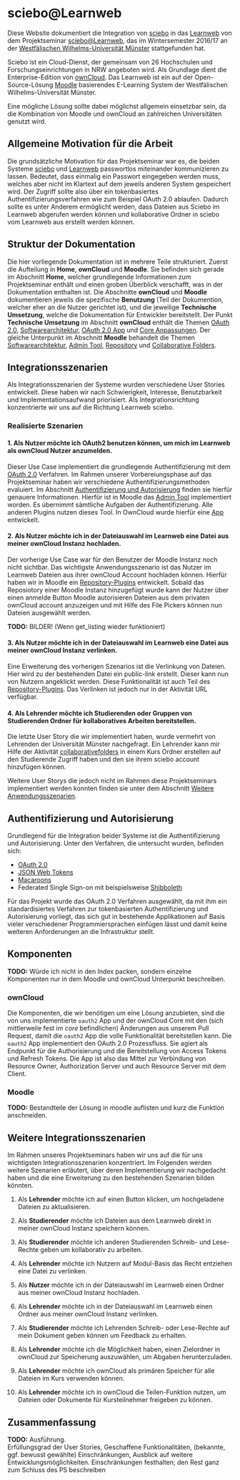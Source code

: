 # sciebo@Learnweb
Diese Website dokumentiert die Integration von [sciebo](https://www.sciebo.de/) in das [Learnweb](https://www.uni-muenster.de/LearnWeb/learnweb2/)
von dem Projektseminar [sciebo@Learnweb](https://www.wi.uni-muenster.de/de/studierende/lehrangebot/227197), das im Wintersemester 2016/17 an der [Westfälischen Wilhelms-Universität Münster](http://www.uni-muenster.de/) stattgefunden hat.

Sciebo ist ein Cloud-Dienst, der gemeinsam von 26 Hochschulen und Forschungseinrichtungen in NRW angeboten wird. Als Grundlage dient die Enterprise-Edition von [ownCloud](https://owncloud.org/).
Das Learnweb ist ein auf der Open-Source-Lösung [Moodle](https://moodle.org/) basierendes E-Learning System der Westfälischen Wilhelms-Universität Münster.

Eine mögliche Lösung sollte dabei möglichst allgemein einsetzbar sein, da die Kombination von Moodle und ownCloud an zahlreichen Universitäten genutzt wird.

## Allgemeine Motivation für die Arbeit
Die grundsätzliche Motivation für das Projektseminar war es, die beiden Systeme [sciebo](https://www.sciebo.de/) und [Learnweb](https://www.uni-muenster.de/LearnWeb/learnweb2/) passwortlos miteinander kommunizieren zu lassen.
Bedeutet, dass einmalig ein Passwort eingegeben werden muss, welches aber nicht im Klartext auf dem jeweils anderen System gespeichert wird.
Der Zugriff sollte also über ein tokenbasiertes Authentifizierungsverfahren wie zum Beispiel OAuth 2.0 ablaufen.
Dadurch sollte es unter Anderem ermöglicht werden, dass Dateien aus Sciebo im Learnweb abgerufen werden können und kollaborative Ordner in sciebo vom Learnweb aus erstellt werden können.

## Struktur der Dokumentation
Die hier vorliegende Dokumentation ist in mehrere Teile strukturiert. Zuerst die Aufteilung in **Home**, **ownCloud** und **Moodle**. Sie befinden sich gerade im Abschnitt **Home**,
welcher grundlegende Informationen zum Projektseminar enthält und einen groben Überblick verschafft, was in der Dokumentation enthalten ist. Die Abschnitte **ownCloud** und **Moodle** dokumentieren
jeweils die spezifische **Benutzung** (Teil der Dokumention, welcher eher an die Nutzer gerichtet ist), und die jeweilige **Technische Umsetzung**, welche die Dokumentation für Entwickler bereitstellt. Der Punkt **Technische Umsetzung** im Abschnitt
**ownCloud** enthält die Themen [OAuth 2.0](/owncloud/technische-umsetzung/oauth2), [Softwarearchitektur](/owncloud/technische-umsetzung/softwarearchitektur), [OAuth 2.0 App](/owncloud/technische-umsetzung/oauth2-app)
und [Core Anpassungen](/owncloud/technische-umsetzung/core-anpassungen). Der gleiche Unterpunkt im Abschnitt **Moodle** behandelt die Themen [Softwarearchitektur](/moodle/technische-umsetzung/softwarearchitektur),
[Admin Tool](/moodle/technische-umsetzung/admin-tool), [Repository](/moodle/technische-umsetzung/repository) und [Collaborative Folders](/moodle/technische-umsetzung/acitivity).

## Integrationsszenarien
Als Integrationsszenarien der Systeme wurden verschiedene User Stories entwickelt.
Diese haben wir nach Schwierigkeit, Interesse, Benutzbarkeit und Implementationsaufwand priorisiert.
Als Integrationsrichtung konzentrierte wir uns auf die Richtung Learnweb <i class="fa fa-long-arrow-right" aria-hidden="true"></i> sciebo.
### Realisierte Szenarien

#### 1. Als **Nutzer** möchte ich OAuth2 benutzen können, um mich im Learnweb als ownCloud Nutzer anzumelden.

Dieser Use Case implementiert die grundlegende Authentifizierung mit dem [OAuth 2.0](https://oauth.net/2/) Verfahren.
Im Rahmen unserer Vorbereiungsphase auf das Projektseminar haben wir verschiedene Authentifizierungsmethoden evaluiert. Im Abschnitt
 [Authentifizierung und Autorisierung](#authentifizierung-und-autorisierung) finden sie hierfür genauere Informationen. Hierfür ist in Moodle das
 [Admin Tool](/moodle/technische-umsetzung/admin-tool.md) implementiert worden. Es übernimmt sämtliche Aufgaben der Authentifizierung. Alle anderen Plugins nutzen dieses Tool.
 In OwnCloud wurde hierfür eine [App](/owncloud/technische-umsetzung/oauth2-app.md) entwickelt.

#### 2. Als **Nutzer** möchte ich in der Dateiauswahl im Learnweb eine Datei aus meiner ownCloud Instanz hochladen.

Der vorherige Use Case war für den Benutzer der Moodle Instanz noch nicht sichtbar. Das wichtigste Anwendungsszenario ist das Nutzer im Learnweb Dateien aus ihrer
ownCloud Account hochladen können. Hierfür haben wir in Moodle ein [Repository-Plugins](/moodle/technische-umsetzung/repository.md) entwickelt. Sobald das Reposiotory einer Moodle
Instanz hinzugefügt wurde kann der Nutzer über einen anmelde Button Moodle autorisieren Dateien aus dem privaten ownCloud account anzuzeigen
und mit Hilfe des File Pickers können nun Dateien ausgewählt werden.
<div class="alert alert-danger">
  <strong>TODO:</strong> BILDER! (Wenn get_listing wieder funktioniert)
</div>

#### 3. Als **Nutzer** möchte ich in der Dateiauswahl im Learnweb eine Datei aus meiner ownCloud Instanz verlinken.

Eine Erweiterung des vorherigen Szenarios ist die Verlinkung von Dateien. Hier wird zu der bestehenden Datei ein public-link erstellt.
Dieser kann nun von Nutzern angeklickt werden. Diese Funktionalität ist auch Teil des [Repository-Plugins](/moodle/technische-umsetzung/repository.md). Das Verlinken ist
jedoch nur in der Aktivität URL verfügbar.

#### 4. Als **Lehrender** möchte ich Studierenden oder Gruppen von Studierenden Ordner für kollaboratives Arbeiten bereitstellen.

Die letzte User Story die wir implementiert haben, wurde vermehrt von Lehrenden der Universität Münster nachgefragt. Ein Lehrender kann mir Hilfe der
Aktivität [collaborativefolders](/moodle/technische-umsetzung/acitivity.md) in einem Kurs Ordner erstellen auf den Studierende Zugriff haben und den sie ihrem sciebo account hinzufügen können.

Weitere User Storys die jedoch nicht im Rahmen diese Projektseminars implementiert werden konnten finden sie unter dem Abschnitt
[Weitere Anwendungsszenarien](#weitere-anwendungsszenarien).

## Authentifizierung und Autorisierung
Grundlegend für die Integration beider Systeme ist die Authentifizierung und Autorisierung. Unter den Verfahren, die untersucht wurden, befinden sich:

* [OAuth 2.0](https://oauth.net/2/)
* [JSON Web Tokens](https://jwt.io/)
* [Macaroons](https://research.google.com/pubs/pub41892.html)
* Federated Single Sign-on mit beispielsweise [Shibboleth](https://shibboleth.net/)

Für das Projekt wurde das OAuth 2.0 Verfahren ausgewählt, da mit ihm ein standardisiertes Verfahren zur tokenbasierten Authentifizierung und
Autorisierung vorliegt, das sich gut in bestehende Applikationen auf Basis vieler verschiedener Programmiersprachen einfügen lässt und damit keine weiteren Anforderungen an die Infrastruktur stellt.

## Komponenten
<div class="alert alert-danger">
  <strong>TODO:</strong> Würde ich nicht in den Index packen, sondern einzelne Komponenten nur in dem Moodle und ownCloud Unterpunkt beschreiben.
</div>

### ownCloud

Die Komponenten, die wir benötigen um eine Lösung anzubieten, sind die von uns implementierte `oauth2` App und der ownCloud Core mit den (sich mittlerweile fest im *core* befindlichen) Änderungen aus unserem Pull Request,
damit die `oauth2` App die volle Funktionalität bereitstellen kann. Die `oauth2` App implementiert den OAuth 2.0 Prozessfluss.
Sie agiert als Endpunkt für die Authorisierung und die Bereitstellung von Access Tokens und Refresh Tokens.
Die App ist also das Mittel zur Verbindung von Resource Owner, Authorization Server und auch Resource Server mit dem Client.


### Moodle

<div class="alert alert-danger">
  <strong>TODO:</strong> Bestandteile der Lösung in moodle auflisten und kurz die Funktion anschneiden.
</div>

## Weitere Integrationsszenarien

Im Rahmen unseres Projektseminars haben wir uns auf die für uns wichtigsten Integrationsszenarien konzentriert. 
Im Folgenden werden weitere Szenarien erläutert, über deren Implementierung wir nachgedacht haben und die eine Erweiterung
zu den bestehenden Szenarien bilden könnten.

1. Als **Lehrender** möchte ich auf einen Button klicken, um hochgeladene Dateien zu aktualisieren.

2. Als **Studierender** möchte ich Dateien aus dem Learnweb direkt in meiner ownCloud Instanz speichern können.

3. Als **Studierender** möchte ich anderen Studierenden Schreib- und Lese-Rechte geben um kollaborativ zu arbeiten.

4. Als **Lehrender** möchte ich Nutzern auf Modul-Basis das Recht entziehen eine Datei zu verlinken.

5. Als **Nutzer** möchte ich in der Dateiauswahl im Learnweb einen Ordner aus meiner ownCloud Instanz hochladen.

6. Als **Lehrender** möchte ich in der Dateiauswahl im Learnweb einen Ordner aus meiner ownCloud Instanz verlinken.

7. Als **Studierender** möchte ich Lehrenden Schreib- oder Lese-Rechte auf mein Dokument geben können um Feedback zu erhalten.

8. Als **Lehrender** möchte ich die Möglichkeit haben, einen Zielordner in ownCloud zur Speicherung auszuwählen, um Abgaben herunterzuladen.

9. Als **Lehrender** möchte ich ownCloud als primären Speicher für alle Dateien im Kurs verwenden können.

10. Als **Lehrender** möchte ich in ownCloud die Teilen-Funktion nutzen, um Dateien oder Dokumente für Kursteilnehmer freigeben zu können.

## Zusammenfassung
<div class="alert alert-danger">
  <strong>TODO:</strong> Ausführung.
</div>
Erfüllungsgrad der User Stories, Geschaffene Funktionalitäten, (bekannte, ggf. bewusst gewählte) Einschränkungen, Ausblick auf weitere Entwicklungsmöglichkeiten.
Einschränkungen festhalten; den Rest ganz zum Schluss des PS beschreiben
